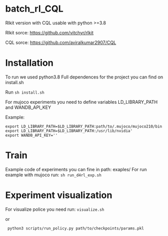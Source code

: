 # batch_rl_CQL

Rlkit version with CQL usable with python >=3.8

Rlkit sorce: https://github.com/vitchyr/rlkit

CQL sorce: https://github.com/aviralkumar2907/CQL

# Installation 
To run we used python3.8
Full dependences for the project you can find on install.sh

Run
```sh install.sh```

For mujoco experiments you need to define variables LD_LIBRARY_PATH and WANDB_API_KEY

Example:
```
export LD_LIBRARY_PATH=$LD_LIBRARY_PATH:path/to/.mujoco/mujoco210/bin
export LD_LIBRARY_PATH=$LD_LIBRARY_PATH:/usr/lib/nvidia'
export WANDB_API_KEY=''
```

# Train

Example code of experiments you can fine in path: exaples/
For run example with mujoco run: ```sh run_d4rl_exp.sh```

# Experiment visualization

For visualize police you need run: ```visualize.sh```

or 
```
 python3 scripts/run_policy.py path/to/checkpoints/params.pkl
```